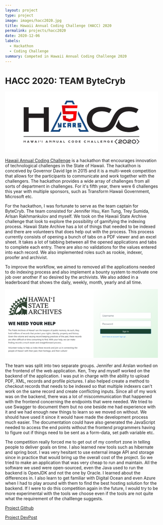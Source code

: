 ```yaml
---
layout: project
type: project
image: images/hacc2020.jpg
title: Hawaii Annual Coding Challenge (HACC) 2020
permalink: projects/hacc2020
date: 2020-12-06
labels:
  - Hackathon
  - Coding Challenge
summary: Competed in Hawaii Annual Coding Challenge 2020
---
```


# HACC 2020: TEAM ByteCryb

<img class="ui medium centered floated image" src="/images/hacc2020.jpg">


<div class="ui large centered floated embed" data-source="youtube" data-id="YdfcoQ9xLtc" >
</div>

[Hawaii Annual Coding Challenge](https://hacc.hawaii.gov/) is a hackathon that encourages innovation of technological challenges in the State of Hawaii. The hackathon is conceived by Governor David Ige in 2015 and it is a multi-week competition that allows for the participants to communicate and work together with the challengers. The hackathon provides a wide array of challenges from all sorts of department in challenges. For it's fifth year, there were 6 challenges this year with multiple sponsors, such as Transform Hawaii Government, Microsoft etc.

For the hackathon, I was fortunate to serve as the team captain for ByteCryb. The team consisted for Jennifer Hsu, Ken Tung, Trey Sumida, Arlsan Rakhmankulov and myself. We took on the Hawaii State Archive challenge that look to explore the possibility of gamifying the indexing process. Hawaii State Archive has a lot of things that needed to be indexed and there are volunteers that does help out with the process. This process currently consists of opening a bunch of tabs on a PDF viewer and an excel sheet. It takes a lot of tabbing between all the opened applications and tabs to complete each entry. There are also no validations for the values entered into each record. We also implemented roles such as rookie, indexer, proofer and archivist.

To improve the workflow, we aimed to removed all the applications needed to do indexing process and also implement a bounty system to motivate one job over another if so desired by the archivists. We also added in a leaderboard that shows the daily, weekly, month, yearly and all time.


<img class="ui medium centered floated image" src="/images/project_clio_login.png">


The team was split into two separate groups. Jennifer and Arslan worked on the frontend of the web application. Ken, Trey and myself worked on the backend of the application. I was put in charge with the ability to upload PDF, XML, records and profile pictures. I also helped create a method to checkout records that needs to be indexed so that multiple indexers can't work on the same record and create conflicting inputs. Since all of my work was on the backend, there was a lot of miscommunication that happened with the frontend concerning the endpoints that were needed. We tried to use Swagger to document them but no one beside me had experience with it and we had enough new things to learn so we moved on without. We should have used it since it would have made the development process much easier. The documentation could have also generated the JavaScript needed to access the end points without the frontend programmers having to figure out if things need to be sent as a form-data, set path variable etc.

The competition really forced me to get out of my comfort zone in telling people to deliver goals on time. I also learned new tools such as hibernate and spring boot. I was very hesitant to use external image API and storage since in practice that would bring up the overall cost of the project. So we tried to make an application that was very cheap to run and maintain. All the software we used were open-sourced, even the Java used to run the backend is OpenJDK and not the one by Oracle. I learned about the differences in. I also learn to get familiar with Digital Ocean and even Azure when I had to play around with them to find the best hosting solution for the backend. If I were to do this competition again in the future, I would try to be more experimental with the tools we choose even if the tools are not quite what the requirement of the challlenge suggests.

<a href="https://github.com/HACC2020/ByteCryb"><i class="large github icon"></i>Project Github</a>

<a href="https://devpost.com/software/project-clio">Project DevPost</a>
